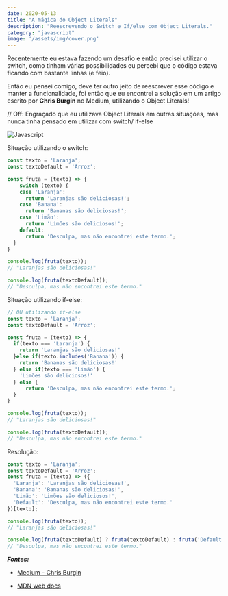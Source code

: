 ```yaml
---
date: 2020-05-13
title: "A mágica do Object Literals"
description: "Reescrevendo o Switch e If/else com Object Literals."
category: "javascript"
image: '/assets/img/cover.png'
---
```


Recentemente eu estava fazendo um desafio e então precisei utilizar o switch, como tinham várias possibilidades eu percebi que o código estava ficando com bastante linhas (e feio).

Então eu pensei comigo, deve ter outro jeito de reescrever esse código e manter a funcionalidade, foi então que eu encontrei a solução em um artigo escrito por **Chris Burgin** no Medium, utilizando o Object Literals!

// Off: Engraçado que eu utilizava Object Literals em outras situações, mas nunca tinha pensado em utilizar com switch/ if-else

<div class="smallSize">

![Javascript](/assets/img/JavascriptLogo.png)

</div>

Situação utilizando o switch:

```js
const texto = 'Laranja';
const textoDefault = 'Arroz';

const fruta = (texto) => {
	switch (texto) {
    case 'Laranja':
      return 'Laranjas são deliciosas!';
    case 'Banana':
      return 'Bananas são deliciosas!';
    case 'Limão':
      return 'Limões são deliciosos!';
    default:
      return 'Desculpa, mas não encontrei este termo.';
  }
}

console.log(fruta(texto));
// "Laranjas são deliciosas!"

console.log(fruta(textoDefault));
// "Desculpa, mas não encontrei este termo."
```

Situação utilizando if-else: 

```js
// OU utilizando if-else
const texto = 'Laranja';
const textoDefault = 'Arroz';

const fruta = (texto) => {
  if(texto === 'Laranja') {
    return 'Laranjas são deliciosas!'
  }else if(texto.includes('Banana')) {
    return 'Bananas são deliciosas!'
  } else if(texto === 'Limão') {
    'Limões são deliciosos!'
  } else {
      return 'Desculpa, mas não encontrei este termo.';
  }
}

console.log(fruta(texto));
// "Laranjas são deliciosas!"

console.log(fruta(textoDefault));
// "Desculpa, mas não encontrei este termo."
```

Resolução:

```js
const texto = 'Laranja';
const textoDefault = 'Arroz';
const fruta = (texto) => ({
  'Laranja': 'Laranjas são deliciosas!',
  'Banana': 'Bananas são deliciosas!',
  'Limão': 'Limões são deliciosos!',
  'Default': 'Desculpa, mas não encontrei este termo.'
})[texto];

console.log(fruta(texto));
// "Laranjas são deliciosas!"

console.log(fruta(textoDefault) ? fruta(textoDefault) : fruta('Default'));
// "Desculpa, mas não encontrei este termo."
```

***Fontes:***

- <a href="https://medium.com/chrisburgin/rewriting-javascript-replacing-the-switch-statement-cfff707cf045" target="_blank" rel="noopener noreferrer">Medium - Chris Burgin</a>

- <a href="https://developer.mozilla.org/en-US/docs/Web/JavaScript/Guide/Grammar_and_types#Object_literals" target="_blank" rel="noopener noreferrer">MDN web docs</a>

